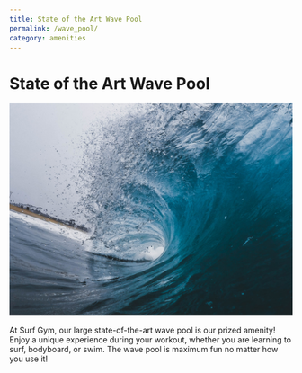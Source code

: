 ```yaml
---
title: State of the Art Wave Pool
permalink: /wave_pool/
category: amenities
---
```


# State of the Art Wave Pool

![waves](/assets/images/wave.jpg)

At Surf Gym, our large state-of-the-art wave pool is our prized amenity! Enjoy a unique experience during your workout, whether you are learning to surf, bodyboard, or swim. The wave pool is maximum fun no matter how you use it!
